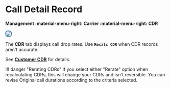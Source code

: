 # Call Detail Record

**Management :material-menu-right: Carrier :material-menu-right: CDR**

<img src= "/carrier/img/carriercdr.png" style="border: 2px solid #4472C4; border-radius: 8px;">

The **CDR** tab displays call drop rates. Use **`Recalc CDR`** when CDR records aren't accurate.

See [**Customer CDR**](https://docs.connexcs.com/customer/cdr/#recalculate-call-detail-record) for details.

!!! danger "Rerating CDRs"
    If you select either "Rerate" option when recalculating CDRs, this will change your CDRs and isn't reversible. You can revise Original call durations according to the criteria selected.
